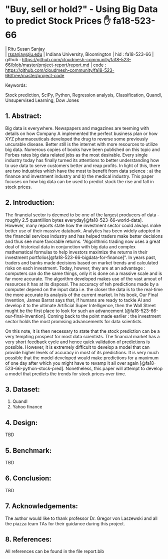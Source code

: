 # "Buy, sell or hold?" - Using Big Data to predict Stock Prices  :hand:  fa18-523-66

| Ritu Susan Sanjay   
|  rssanjay@iu.edu
| Indiana University, Bloomington
| hid : fa18-523-66
| github : https://github.com/cloudmesh-community/fa18-523-66/blob/master/project-report/report.md
| code : https://github.com/cloudmesh-community/fa18-523-66/tree/master/project-code

Keywords:

Stock prediction, SciPy, Python, Regression analysis, Classification, Quandl, Unsupervised Learning, Dow Jones


## 1. Abstract:

Big data is everywhere. Newspapers and magazines are teeming with details on how Company A implemented the perfect business plan or how XYZ pharmaceuticals developed the drug to reverse some previously uncurable disease. Better still is the internet with more resources to utilize big data. Numerous copies of books have been published on this topic and Forbes rates big data related jobs as the most desirable. Every single industry today has finally turned its attentions to better understanding how to use data to serve customers better and reap profits. In light of this, there are two industries which have the most to benefit from data science : a) the finance and investment industry and b) the medical industry. This paper focuses on how big data can be used to predict stock the rise and fall in stock prices. 


## 2. Introduction:

The financial sector is deemed to be one of the largest producers of data - roughly 2.5 quantillion bytes everyday[@fa18-523-66-world-data]. However, many reports state how the investment sector could always make better use of their massive databank. Analytics
has been widely adopted in the financial services industry and has helped traders make better decisions and thus see more
favorable returns. "Algorithmic trading now uses a great deal of historical data in conjunction with big data and complex 
mathematical formulas to help investors maximize the returns in their investment portfolios[@fa18-523-66-bigdata-for-finance]". In years past, traders and banks made decisions based on market trends and calculated risks on each investment. Today, howver, they are at an advantage : computers can do the same things, only it is done on a massive scale and is far more accurate. The algorithm developed makes use of the vast amout of resources it has at its disposal. The accuracy of teh predictions made by a computer depend on the input data i.e. the closer the data is to the real-time the more accurate its analysis of the current market. In his book, Our Final Invention, James Barrat says that, if humans are ready to tackle AI and develop it to the ultimate Artificial Super Intelligence, then the Wall Street mught be the first place to look for such an advancement [@fa18-523-66-our-final-invention]. Coming back to the point made earlier : the investment sector holds the most promising advancements for data scientists. 

On this note, it is then necessary to state that the stock prediction can be a very tempting prospect for most data scientists. The financial market has a very short feedback cycle and hence quick validation of predictions is possible. However, it is extremely difficult to develop a model that can provide higher levels of accuracy in most of its predictions. It is very much possible that the model developed would make predictions for a maximum of one day after which you might have to revamp it all over again [@fa18-523-66-python-stock-pred]. Nonetheless, this paper will attempt to develop a model that predicts the trends for stock prices over time.

## 3. Dataset:

1) Quandl
2) Yahoo finance

## 4. Design:

TBD

## 5. Benchmark:

TBD

## 6. Conclusion:

TBD

## 7. Acknowledgements:

The author would like to thank professor Dr. Gregor von Laszewski and all the piazza team TAs for their guidance during this project.

## 8. References:

All references can be found in the file report.bib
